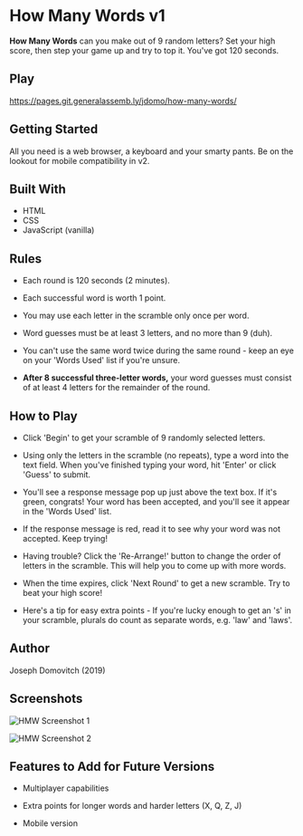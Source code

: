 # How Many Words v1

**How Many Words** can you make out of 9 random letters? Set your high score, then step your game up and try to top it. You've got 120 seconds.

## Play

<https://pages.git.generalassemb.ly/jdomo/how-many-words/>

## Getting Started

All you need is a web browser, a keyboard and your smarty pants. Be on the lookout for mobile compatibility in v2.

## Built With

- HTML
- CSS
- JavaScript (vanilla)

## Rules

- Each round is 120 seconds (2 minutes).

- Each successful word is worth 1 point.

- You may use each letter in the scramble only once per word.

- Word guesses must be at least 3 letters, and no more than 9 (duh).

- You can't use the same word twice during the same round - keep an eye on your 'Words Used' list if you're unsure.

- **After 8 successful three-letter words,** your word guesses must consist of at least 4 letters for the remainder of the round.

## How to Play

- Click 'Begin' to get your scramble of 9 randomly selected letters.

- Using only the letters in the scramble (no repeats), type a word into the text field. When you've finished typing your word, hit 'Enter' or click 'Guess' to submit.

- You'll see a response message pop up just above the text box. If it's green, congrats! Your word has been accepted, and you'll see it appear in the 'Words Used' list. 

- If the response message is red, read it to see why your word was not accepted. Keep trying!

- Having trouble? Click the 'Re-Arrange!' button to change the order of letters in the scramble. This will help you to come up with more words.

- When the time expires, click 'Next Round' to get a new scramble. Try to beat your high score!

- Here's a tip for easy extra points - If you're lucky enough to get an 's' in your scramble, plurals do count as separate words, e.g. 'law' and 'laws'.

## Author

Joseph Domovitch (2019)

## Screenshots
![HMW Screenshot 1](https://i.ibb.co/VVffYtg/Screen-Shot-2019-07-11-at-4-59-43-PM.png)

![HMW Screenshot 2](https://i.ibb.co/zXvZWZw/Screen-Shot-2019-07-11-at-5-03-59-PM.png)

## Features to Add for Future Versions

- Multiplayer capabilities

- Extra points for longer words and harder letters (X, Q, Z, J)

- Mobile version